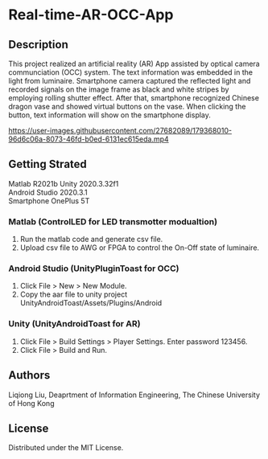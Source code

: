 # Real-time-AR-OCC-App
## Description
This project realized an artificial reality (AR) App assisted by optical camera communciation (OCC) system. The text information was embedded in the light from luminaire. Smartphone camera captured the reflected light and recorded signals on the image frame as black and white stripes by employing rolling shutter effect. After that, smartphone recognized Chinese dragon vase and showed virtual buttons on the vase. When clicking the button, text information will show on the smartphone display.  

https://user-images.githubusercontent.com/27682089/179368010-96d6c06a-8073-46fd-b0ed-6131ec615eda.mp4
## Getting Strated
Matlab R2021b Unity 2020.3.32f1  
Android Studio 2020.3.1  
Smartphone OnePlus 5T  
### Matlab (ControlLED for LED transmotter modualtion)
1.	Run the matlab code and generate csv file.
2.	Upload csv file to AWG or FPGA to control the On-Off state of luminaire.
### Android Studio (UnityPluginToast for OCC)
1.	Click File > New > New Module.
2.	Copy the aar file to unity project UnityAndroidToast/Assets/Plugins/Android
### Unity (UnityAndroidToast for AR)
1.	Click File > Build Settings > Player Settings. Enter password 123456.
2.	Click File > Build and Run.
## Authors
Liqiong Liu, Deaprtment of Information Engineering, The Chinese University of Hong Kong
## License
Distributed under the MIT License.
